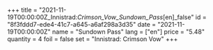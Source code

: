 +++
title = "2021-11-19T00:00:00Z_Innistrad:_Crimson_Vow_Sundown_Pass_[en]_false"
id = "8f3fddd7-ede4-41c7-a645-a6af298a3d35"
date = "2021-11-19T00:00:00Z"
name = "Sundown Pass"
lang = ["en"]
price = "5.48"
quantity = 4
foil = false
set = "Innistrad: Crimson Vow"
+++
